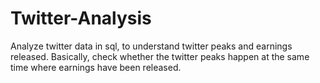 # Twitter-Analysis
Analyze twitter data in sql, to understand twitter peaks and earnings released.
Basically, check whether the twitter peaks happen at the same time where earnings have been released.
